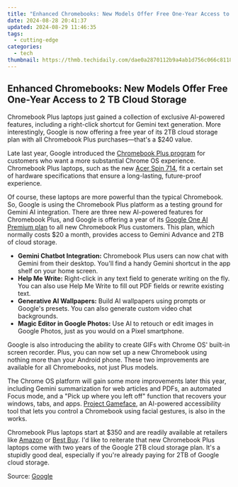 ```yaml
---
title: "Enhanced Chromebooks: New Models Offer Free One-Year Access to 2 TB Cloud Storage"
date: 2024-08-28 20:41:37
updated: 2024-08-29 11:46:35
tags:
  - cutting-edge
categories:
  - tech
thumbnail: https://thmb.techidaily.com/dae0a2870112b9a4ab1d756c066c8118fc25545f432e94a76fa542274edb47a5.jpg
---
```


## Enhanced Chromebooks: New Models Offer Free One-Year Access to 2 TB Cloud Storage

Chromebook Plus laptops just gained a collection of exclusive AI-powered features, including a right-click shortcut for Gemini text generation. More interestingly, Google is now offering a free year of its 2TB cloud storage plan with all Chromebook Plus purchases—that's a $240 value.

 Late last year, Google introduced the [Chromebook Plus program](https://some-techniques.techidaily.com/in-2024-high-precision-display-unveiled-hp-dreamcolor-z32x/) for customers who want a more substantial Chrome OS experience. Chromebook Plus laptops, such as the new [Acer Spin 714](https://digital-screen-recording.techidaily.com/exclusive-roundup-best-windows-11-video-recording-options-for-2024/), fit a certain set of hardware specifications that ensure a long-lasting, future-proof experience.

 Of course, these laptops are more powerful than the typical Chromebook. So, Google is using the Chromebook Plus platform as a testing ground for Gemini AI integration. There are three new AI-powered features for Chromebook Plus, and Google is offering a year of its [Google One AI Premium plan](https://one.google.com/about/plans?g1%5Flanding%5Fpage=0) to all new Chromebook Plus customers. This plan, which normally costs $20 a month, provides access to Gemini Advance and 2TB of cloud storage.

* **Gemini Chatbot Integration:** Chromebook Plus users can now chat with Gemini from their desktop. You'll find a handy Gemini shortcut in the app shelf on your home screen.
* **Help Me Write:** Right-click in any text field to generate writing on the fly. You can also use Help Me Write to fill out PDF fields or rewrite existing text.
* **Generative AI Wallpapers:** Build AI wallpapers using prompts or Google's presets. You can also generate custom video chat backgrounds.
* **Magic Editor in Google Photos:** Use AI to retouch or edit images in Google Photos, just as you would on a Pixel smartphone.

 Google is also introducing the ability to create GIFs with Chrome OS' built-in screen recorder. Plus, you can now set up a new Chromebook using nothing more than your Android phone. These two improvements are available for all Chromebooks, not just Plus models.

 The Chrome OS platform will gain some more improvements later this year, including Gemini summarization for web articles and PDFs, an automated Focus mode, and a "Pick up where you left off" function that recovers your windows, tabs, and apps. [Project Gameface](https://blog.google/technology/ai/google-project-gameface/), an AI-powered accessibility tool that lets you control a Chromebook using facial gestures, is also in the works.

 Chromebook Plus laptops start at $350 and are readily available at retailers like [Amazon](https://www.amazon.com/s?k=chromebook+plus&i=electronics&tag=hotoge-20&ascsubtag=UUhtgUeUpU2003363&asc%5Frefurl=https%3A%2F%2Fwww.howtogeek.com%2Fchromebook-plus-laptops-come-with-2tb-cloud-storage%2F&asc%5Fcampaign=Short-Term) or [Best Buy](https://shop-links.co/link/?exclusive=1&publisher_slug=itechdaily19598&url=https%3A%2F%2Fwww.bestbuy.com%2Fsite%2Fgoogle%2Fchromebook-plus%2Fpcmcat1692981518684.c). I'd like to reiterate that new Chromebook Plus laptops come with two years of the Google 2TB cloud storage plan. It's a stupidly good deal, especially if you're already paying for 2TB of Google cloud storage.

 Source: [Google](https://blog.google/products/chromebooks/chromebook-plus-google/)

<ins class="adsbygoogle"
     style="display:block"
     data-ad-format="autorelaxed"
     data-ad-client="ca-pub-7571918770474297"
     data-ad-slot="1223367746"></ins>



<ins class="adsbygoogle"
     style="display:block"
     data-ad-client="ca-pub-7571918770474297"
     data-ad-slot="8358498916"
     data-ad-format="auto"
     data-full-width-responsive="true"></ins>
